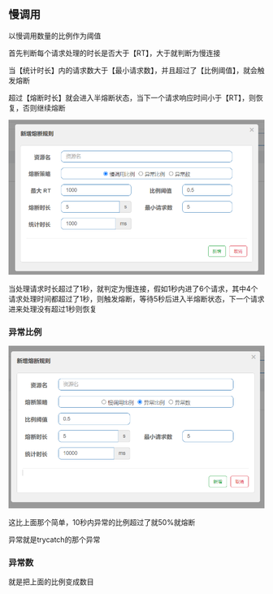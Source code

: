 ## 慢调用

以慢调用数量的比例作为阈值

首先判断每个请求处理的时长是否大于【RT】，大于就判断为慢连接

当【统计时长】内的请求数大于【最小请求数】，并且超过了【比例阈值】，就会触发熔断

超过【熔断时长】就会进入半熔断状态，当下一个请求响应时间小于【RT】，则恢复，否则继续熔断

![image-20230416135449820](image/8.%E6%9C%8D%E5%8A%A1%E9%99%8D%E7%BA%A7/image-20230416135449820.png)

当处理请求时长超过了1秒，就判定为慢连接，假如1秒内进了6个请求，其中4个请求处理时间都超过了1秒，则触发熔断，等待5秒后进入半熔断状态，下一个请求进来处理没有超过1秒则恢复

### 异常比例

![image-20230416135950298](image/8.%E6%9C%8D%E5%8A%A1%E9%99%8D%E7%BA%A7/image-20230416135950298.png)

这比上面那个简单，10秒内异常的比例超过了就50%就熔断

异常就是trycatch的那个异常

### 异常数

就是把上面的比例变成数目

